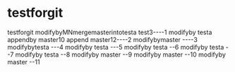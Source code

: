 # testforgit
testforgit
modifybyMNmergemasterintotesta test3----1
modifyby testa appendby master10 append master12----2
modifybymaster ----3
modifybytesta ---4
modifyby testa ---5
modifyby testa --6
modifyby testa --7
modifyby testa --8
modifyby master --9
modifyby master --10
modifyby master --11

